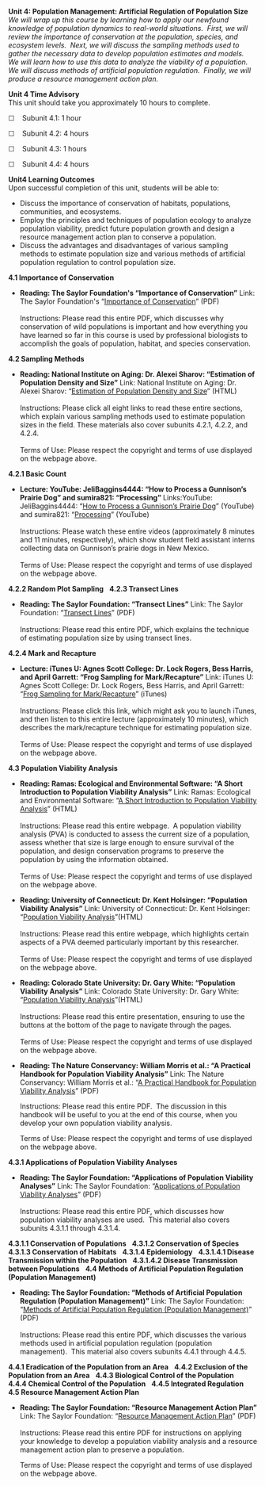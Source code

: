 **Unit 4: Population Management: Artificial Regulation of Population
Size** <span id="4"></span> 
*We will wrap up this course by learning how to apply our newfound
knowledge of population dynamics to real-world situations.  First, we
will review the importance of conservation at the population, species,
and ecosystem levels.  Next, we will discuss the sampling methods used
to gather the necessary data to develop population estimates and
models.  We will learn how to use this data to analyze the viability of
a population.  We will discuss methods of artificial population
regulation.  Finally, we will produce a resource management action
plan.*

**Unit 4 Time Advisory**  
This unit should take you approximately 10 hours to complete.  
  
 ☐    Subunit 4.1: 1 hour  
  
 ☐    Subunit 4.2: 4 hours  
  
 ☐    Subunit 4.3: 1 hours  
  
 ☐    Subunit 4.4: 4 hours

**Unit4 Learning Outcomes**  
Upon successful completion of this unit, students will be able to:
-   Discuss the importance of conservation of habitats, populations,
    communities, and ecosystems.
-   Employ the principles and techniques of population ecology to
    analyze population viability, predict future population growth and
    design a resource management action plan to conserve a population.
-   Discuss the advantages and disadvantages of various sampling methods
    to estimate population size and various methods of artificial
    population regulation to control population size.

**4.1 Importance of Conservation** <span id="4.1"></span> 
-   **Reading: The Saylor Foundation's “Importance of Conservation”**
    Link: The Saylor Foundation's “[Importance of
    Conservation](http://www.saylor.org/site/wp-content/uploads/2011/07/BIO313-Importance-of-Conservation-v2-FINAL-DEMARY.pdf)”
    (PDF)  
        
     Instructions: Please read this entire PDF, which discusses why
    conservation of wild populations is important and how everything you
    have learned so far in this course is used by professional
    biologists to accomplish the goals of population, habitat, and
    species conservation.

**4.2 Sampling Methods** <span id="4.2"></span> 
-   **Reading: National Institute on Aging: Dr. Alexei Sharov:
    “Estimation of Population Density and Size”**
    Link: National Institute on Aging: Dr. Alexei Sharov: “[Estimation
    of Population Density and
    Size](http://home.comcast.net/~sharov/PopEcol/lec2/sampling.html)”
    (HTML)  
        
     Instructions: Please click all eight links to read these entire
    sections, which explain various sampling methods used to estimate
    population sizes in the field. These materials also cover subunits
    4.2.1, 4.2.2, and 4.2.4.  
        
     Terms of Use: Please respect the copyright and terms of use
    displayed on the webpage above.

**4.2.1 Basic Count** <span id="4.2.1"></span> 
-   **Lecture: YouTube: JeliBaggins4444: “How to Process a Gunnison’s
    Prairie Dog” and sumira821: “Processing”**
    Links:YouTube: JeliBaggins4444: “[How to Process a Gunnison’s
    Prairie Dog](http://www.youtube.com/watch?v=kwjOGF9wCqk)” (YouTube)
    and sumira821:
    “[Processing](http://www.youtube.com/watch?v=B6OKBu-by4Q)”
    (YouTube)  
        
     Instructions: Please watch these entire videos (approximately 8
    minutes and 11 minutes, respectively), which show student field
    assistant interns collecting data on Gunnison’s prairie dogs in New
    Mexico.  
        
     Terms of Use: Please respect the copyright and terms of use
    displayed on the webpage above.

**4.2.2 Random Plot Sampling** <span id="4.2.2"></span> 
**4.2.3 Transect Lines** <span id="4.2.3"></span> 
-   **Reading: The Saylor Foundation: “Transect Lines”**
    Link: The Saylor Foundation: “[Transect
    Lines](http://www.saylor.org/site/wp-content/uploads/2011/06/BIO313-Transect-Lines-FINAL.pdf)”
    (PDF)  
        
     Instructions: Please read this entire PDF, which explains the
    technique of estimating population size by using transect lines.

**4.2.4 Mark and Recapture** <span id="4.2.4"></span> 
-   **Lecture: iTunes U: Agnes Scott College: Dr. Lock Rogers, Bess
    Harris, and April Garrett: “Frog Sampling for Mark/Recapture”**
    Link: iTunes U: Agnes Scott College: Dr. Lock Rogers, Bess Harris,
    and April Garrett: “[Frog Sampling for
    Mark/Recapture](http://itunes.apple.com/us/podcast/frog-sampling-for-mark-recapture/id381503871?i=84698632)”
    (iTunes)  
        
     Instructions: Please click this link, which might ask you to launch
    iTunes, and then listen to this entire lecture (approximately 10
    minutes), which describes the mark/recapture technique for
    estimating population size.  
        
     Terms of Use: Please respect the copyright and terms of use
    displayed on the webpage above.

**4.3 Population Viability Analysis** <span id="4.3"></span> 
-   **Reading: Ramas: Ecological and Environmental Software: “A Short
    Introduction to Population Viability Analysis”**
    Link: Ramas: Ecological and Environmental Software: “[A Short
    Introduction to Population Viability
    Analysis](http://www.ramas.com/pva.htm)” (HTML)  
        
     Instructions: Please read this entire webpage.  A population
    viability analysis (PVA) is conducted to assess the current size of
    a population, assess whether that size is large enough to ensure
    survival of the population, and design conservation programs to
    preserve the population by using the information obtained.  
        
     Terms of Use: Please respect the copyright and terms of use
    displayed on the webpage above.

-   **Reading: University of Connecticut: Dr. Kent Holsinger:
    “Population Viability Analysis”**
    Link: University of Connecticut: Dr. Kent Holsinger: “[Population
    Viability
    Analysis](http://darwin.eeb.uconn.edu/eeb310/lecture-notes/pva/node2.html)”(HTML)  
        
     Instructions: Please read this entire webpage, which highlights
    certain aspects of a PVA deemed particularly important by this
    researcher.  
        
     Terms of Use: Please respect the copyright and terms of use
    displayed on the webpage above.

-   **Reading: Colorado State University: Dr. Gary White: “Population
    Viability Analysis”**
    Link: Colorado State University: Dr. Gary White: “[Population
    Viability
    Analysis](http://warnercnr.colostate.edu/~gwhite/pva/index.htm)”(HTML)  
        
     Instructions: Please read this entire presentation, ensuring to use
    the buttons at the bottom of the page to navigate through the
    pages.  
        
     Terms of Use: Please respect the copyright and terms of use
    displayed on the webpage above.

-   **Reading: The Nature Conservancy: William Morris et al.: “A
    Practical Handbook for Population Viability Analysis”**
    Link: The Nature Conservancy: William Morris et al.: “[A Practical
    Handbook for Population Viability
    Analysis](http://www.agroparistech.fr/IMG/pdf/PVAHandBook.pdf)”
    (PDF)  
      
     Instructions: Please read this entire PDF.  The discussion in this
    handbook will be useful to you at the end of this course, when you
    develop your own population viability analysis.  
      
     Terms of Use: Please respect the copyright and terms of use
    displayed on the webpage above.

**4.3.1 Applications of Population Viability Analyses** <span
id="4.3.1"></span> 
-   **Reading: The Saylor Foundation: “Applications of Population
    Viability Analyses”**
    Link: The Saylor Foundation: “[Applications of Population Viability
    Analyses](http://www.saylor.org/site/wp-content/uploads/2011/07/BIO313-Applications-of-Population-Viability-Analysis-FINAL.pdf)”
    (PDF)  
        
     Instructions: Please read this entire PDF, which discusses how
    population viability analyses are used.  This material also covers
    subunits 4.3.1.1 through 4.3.1.4.

**4.3.1.1 Conservation of Populations** <span id="4.3.1.1"></span> 
**4.3.1.2 Conservation of Species** <span id="4.3.1.2"></span> 
**4.3.1.3 Conservation of Habitats** <span id="4.3.1.3"></span> 
**4.3.1.4 Epidemiology** <span id="4.3.1.4"></span> 
**4.3.1.4.1 Disease Transmission within the Population** <span
id="4.3.1.4.1"></span> 
**4.3.1.4.2 Disease Transmission between Populations** <span
id="4.3.1.4.2"></span> 
**4.4 Methods of Artificial Population Regulation (Population
Management)** <span id="4.4"></span> 
-   **Reading: The Saylor Foundation: “Methods of Artificial Population
    Regulation (Population Management)”**
    Link: The Saylor Foundation: “[Methods of Artificial Population
    Regulation (Population
    Management)](http://www.saylor.org/site/wp-content/uploads/2011/07/BIO313-Artificial-Population-Regulation-FINAL.pdf)”
    (PDF)  
        
     Instructions: Please read this entire PDF, which discusses the
    various methods used in artificial population regulation (population
    management).  This material also covers subunits 4.4.1 through
    4.4.5.

**4.4.1 Eradication of the Population from an Area** <span
id="4.4.1"></span> 
**4.4.2 Exclusion of the Population from an Area** <span
id="4.4.2"></span> 
**4.4.3 Biological Control of the Population** <span id="4.4.3"></span> 
**4.4.4 Chemical Control of the Population** <span id="4.4.4"></span> 
**4.4.5 Integrated Regulation** <span id="4.4.5"></span> 
**4.5 Resource Management Action Plan** <span id="4.5"></span> 
-   **Reading: The Saylor Foundation: “Resource Management Action
    Plan”**
    Link: The Saylor Foundation: “[Resource Management Action
    Plan](http://www.saylor.org/site/wp-content/uploads/2011/12/SAYLOR.ORG-BIO313-RESOURCE_MANAGEMENT_ACTION_PLAN.pdf)”
    (PDF)  
        
     Instructions: Please read this entire PDF for instructions on
    applying your knowledge to develop a population viability analysis
    and a resource management action plan to preserve a population.  
      
     Terms of Use: Please respect the copyright and terms of use
    displayed on the webpage above.



